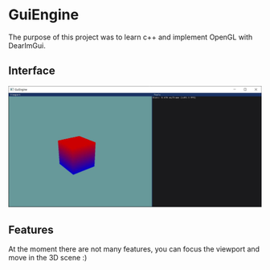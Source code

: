 # GuiEngine

The purpose of this project was to learn c++ and implement OpenGL with DearImGui.

## Interface

![Image](/assets/main.jpg)

## Features

At the moment there are not many features, you can focus the viewport and move in the 3D scene :)